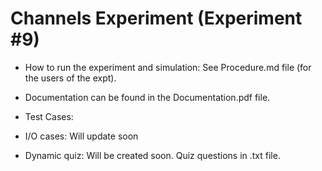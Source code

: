 # Channels Experiment (Experiment #9)

- How to run the experiment and simulation: See Procedure.md file (for the users of the expt).

- Documentation can be found in the Documentation.pdf file.

- Test Cases:

- I/O cases: Will update soon

- Dynamic quiz: Will be created soon. Quiz questions in .txt file.

	
